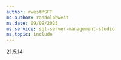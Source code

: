 ```yaml
---
author: rwestMSFT
ms.author: randolphwest
ms.date: 09/09/2025
ms.service: sql-server-management-studio
ms.topic: include
---
```

21.5.14
